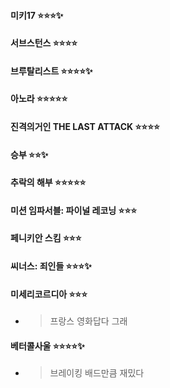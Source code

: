 #### **미키17** :star::star::star::sparkles:

#### **서브스턴스** :star::star::star::star:

#### **브루탈리스트** :star::star::star::star::sparkles:

#### **아노라** :star::star::star::star::star:

#### **진격의거인 THE LAST ATTACK** :star::star::star::star:

#### **승부** :star::star::sparkles:

#### **추락의 해부** :star::star::star::star::star:

#### **미션 임파서블: 파이널 레코닝** :star::star::star:

#### **페니키안 스킴** :star::star::star:

#### **씨너스: 죄인들** :star::star::star::sparkles:

#### **미세리코르디아** :star::star::star:
- > 프랑스 영화답다 그래

#### **베터콜사울** :star::star::star::star::sparkles:
- > 브레이킹 배드만큼 재밌다

